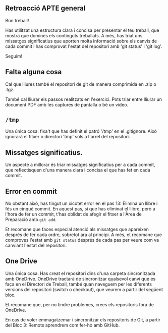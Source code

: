 ## Retroacció APTE general
Bon treball!

Has utilitzat una estructura clara i concisa per presentar el teu treball, que mostra que domines els continguts treballats.
A més, has triat uns missatges significatius que aporten molta informació sobre els canvis de cada commit i has comprovat l'estat del repositori amb 'git status' i 'git log'.

Seguim!


## Falta alguna cosa
Cal que lliures també el repositori de git de manera comprimida en .zip o .tgz.

També cal lliurar els passos realitzats en l'exercici.
Pots triar entre lliurar un document PDF amb les captures de pantalla o bé un vídeo.


## `/tmp`
Una única cosa: fixa't que has definit el patró '/tmp' en el .gitignore.
Això ignorarà el fitxer o directori 'tmp' sols a l'arrel del repositori.


## Missatges significatius.
Un aspecte a millorar és triar missatges significatius per a cada commit, que reflectisquen d'una manera clara i concisa el que has fet en cada commit.


## Error en commit
No obstant això, has tingut un xicotet error en el pas 13: Elimina un llibre i fés un cinqué commit.
En aquest pas, sí que has eliminat el llibre, però a l'hora de fer un commit,
t'has oblidat de afegir el fitxer a l'Àrea de Preparació amb `git add`.

Et recomane que faces especial atenció als missatges que apareixen després de fer cada ordre,
sobretot ara al principi. A més, et recomane que comproves l'estat amb `git status` després de cada pas per veure com va canviant l'estat del repositori.


## One Drive
Una única cosa. Has creat el repositori dins d'una carpeta sincronitzada amb OneDrive.
OneDrive tractarà de sincronitzar qualsevol canvi que es faça en el Directori de Treball,
també quan naveguem per les diferents versions del repositori (switch o checkout), que veurem a partir del següent bloc.

Et recomane que, per no tindre problemes, crees els repositoris fora de OneDrive.

En cas de voler emmagatzemar i sincronitzar els repositoris de Git, a partir del Bloc 3: Remots aprendrem com fer-ho amb GitHub.
